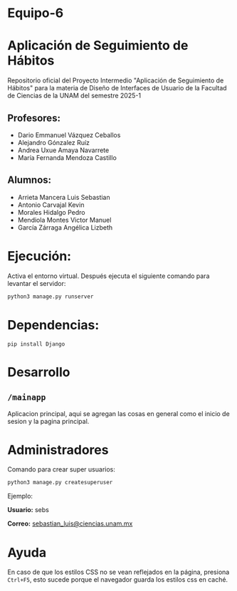 # Equipo-6

# Aplicación de Seguimiento de Hábitos
Repositorio oficial del Proyecto Intermedio "Aplicación de Seguimiento de Hábitos" para la materia de Diseño de Interfaces de Usuario de la Facultad de Ciencias de la UNAM del semestre 2025-1

## Profesores:

- Dario Emmanuel Vázquez Ceballos
- Alejandro Gónzalez Ruíz
- Andrea Uxue Amaya Navarrete
- María Fernanda Mendoza Castillo

## Alumnos:
- Arrieta Mancera Luis Sebastian
- Antonio Carvajal Kevin
- Morales Hidalgo Pedro
- Mendiola Montes Victor Manuel
- García Zárraga Angélica Lizbeth

# Ejecución:

Activa el entorno virtual. Después ejecuta el siguiente comando para levantar el servidor:

```bash
python3 manage.py runserver
```

# Dependencias:

    pip install Django

# Desarrollo

## `/mainapp`

Aplicacion principal, aqui se agregan las cosas en general como el inicio de sesion y la pagina principal.

# Administradores

Comando para crear super usuarios:

```bash
python3 manage.py createsuperuser
```

Ejemplo:

**Usuario:** sebs

**Correo:** sebastian_luis@ciencias.unam.mx

# Ayuda
En caso de que los estilos CSS no se vean reflejados en la página, presiona `Ctrl+F5`, esto sucede porque el navegador guarda los estilos css en caché.


